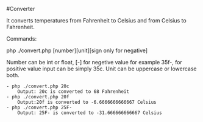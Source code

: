 #Converter

It converts temperatures from Fahrenheit to Celsius and from Celsius to Fahrenheit.

Commands:

php ./convert.php [number][unit][sign only for negative]

Number can be int or float, [-] for negetive value for example 35f-, for positive value input can be simply 35c.
Unit can be uppercase or lowercase both. 

    - php ./convert.php 20c 
        Output: 20c is converted to 68 Fahrenheit
    - php ./convert.php 20f
        Output:20f is converted to -6.6666666666667 Celsius
    - php ./convert.php 25F-
        Output: 25F- is converted to -31.666666666667 Celsius
